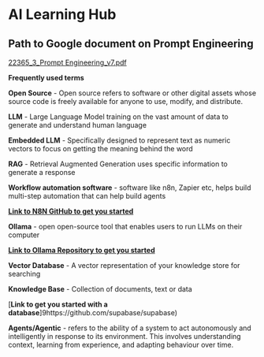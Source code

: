 # AI Learning Hub

## Path to Google document on Prompt Engineering

[22365_3_Prompt Engineering_v7.pdf](https://github.com/bresciacolloquium/ai-learning-hub/blob/main/22365_3_Prompt%20Engineering_v7.pdf)

**Frequently used terms**

**Open Source** - Open source refers to software or other digital assets whose source code is freely available for anyone to use, modify, and distribute.

**LLM** - Large Language Model training on the vast amount of data to generate and understand human language

**Embedded LLM** - Specifically designed to represent text as numeric vectors to focus on getting the meaning behind the word

**RAG** - Retrieval Augmented Generation uses specific information to generate a response

**Workflow automation software** - software like n8n, Zapier etc, helps build multi-step automation that can help build agents

[**Link to N8N GitHub to get you started**](https://github.com/n8n-io)

**Ollama** - open open-source tool that enables users to run LLMs on their computer

[**Link to Ollama Repository to get you started**](https://github.com/ollama/ollama)

**Vector Database** - A vector representation of your knowledge store for searching

**Knowledge Base** - Collection of documents, text or data

[**Link to get you started with a database**]9https://github.com/supabase/supabase)

**Agents/Agentic** - refers to the ability of a system to act autonomously and intelligently in response to its environment. This involves understanding context, learning from experience, and adapting behaviour over time.

